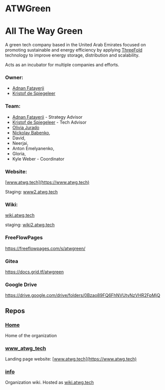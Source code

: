 # ATWGreen 
# All The Way Green

A green tech company based in the United Arab Emirates focused on promoting sustainable and energy efficiency by applying [ThreeFold](https://threefold.io/) technology to improve energy storage, distribution and scalability.

Acts as an incubator for multiple companies and efforts.

### Owner: 
* [Adnan Fatayerji](https://github.com/AdnanFatayerji)
* [Kristof de Spiegeleer](https://github.com/despiegk/)

### Team:
* [Adnan Fatayerji](https://github.com/AdnanFatayerji) - Strategy Advisor
* [Kristof de Spiegeleer](https://github.com/despiegk/) - Tech Advisor
* [Olivia Jurado](https://github.com/juradoo)
* [Nickolay Babenko](https://github.com/nbabenko), 
* David, 
* Neerjai, 
* Anton Emelyanenko, 
* Gloria,
* Kyle Weber - Coordinator


### Website:

[www.atwg.tech](https://www.atwg.tech)

Staging: [www2.atwg.tech](https://www2.atwg.tech/)

### Wiki:

[wiki.atwg.tech](http://wiki.atwg.tech/)

staging: [wiki2.atwg.tech](http://wiki2.atwg.tech)

### FreeFlowPages
https://freeflowpages.com/s/atwgreen/

### Gitea
https://docs.grid.tf/atwgreen

### Google Drive
https://drive.google.com/drive/folders/0Bzao89FQ6FhNVUtyNzVHR2FpMjQ

## Repos

### [Home](https://github.com/atwgreen/home)
Home of the organization

### [www_atwg_tech](https://github.com/atwgreen/www_atwg_tech)
Landing page website: [www.atwg.tech](https://www.atwg.tech) 

### [info](https://github.com/atwgreen/info)
Organization wiki. Hosted as [wiki.atwg.tech](http://wiki.atwg.tech/)
